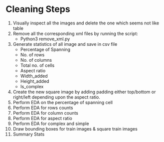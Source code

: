 # Cleaning Steps 

1. Visually inspect all the images and delete the one which seems not like table
2. Remove all the corresponding xml files by running the script:
    - Python3 remove_xml.py
3. Generate statistics of all image and save in csv file
    - Percentage of Spanning
    - No. of rows
    - No. of columns
    - Total no. of cells
    - Aspect ratio
    - Width_added 
    - Height_added
    - Is_complex
4. Create the new square image by adding padding either top/bottom or right/left depending upon the aspect ratio. 
5. Perform EDA on the percentage of spanning cell
6. Perform EDA for rows counts
7. Perform EDA for column counts
8. Perform EDA for aspect ratio
9. Perform EDA for complex and simple
10. Draw bounding boxes for train images & square train images
11. Summary Stats


